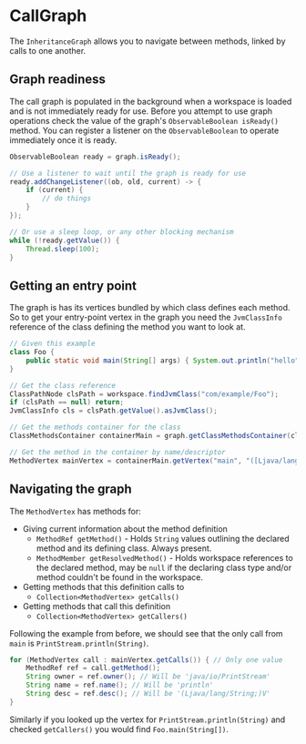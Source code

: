 # CallGraph

The `InheritanceGraph` allows you to navigate between methods, linked by calls to one another.

## Graph readiness

The call graph is populated in the background when a workspace is loaded and is not immediately ready for use. Before you attempt to use graph operations check the value of the graph's `ObservableBoolean isReady()` method. You can register a listener on the `ObservableBoolean` to operate immediately once it is ready.

```java
ObservableBoolean ready = graph.isReady();

// Use a listener to wait until the graph is ready for use
ready.addChangeListener((ob, old, current) -> {
	if (current) {
		// do things
	}
});

// Or use a sleep loop, or any other blocking mechanism
while (!ready.getValue()) {
	Thread.sleep(100);
}
```

## Getting an entry point

The graph is has its vertices bundled by which class defines each method. So to get your entry-point vertex in the graph you need the `JvmClassInfo` reference of the class defining the method you want to look at.

```java
// Given this example
class Foo {
    public static void main(String[] args) { System.out.println("hello"); }
}

// Get the class reference
ClassPathNode clsPath = workspace.findJvmClass("com/example/Foo");
if (clsPath == null) return;
JvmClassInfo cls = clsPath.getValue().asJvmClass();

// Get the methods container for the class
ClassMethodsContainer containerMain = graph.getClassMethodsContainer(cls);

// Get the method in the container by name/descriptor
MethodVertex mainVertex = containerMain.getVertex("main", "([Ljava/lang/String;)V");
```

## Navigating the graph

The `MethodVertex` has methods for:

- Giving current information about the method definition
  -  `MethodRef getMethod()` - Holds `String` values outlining the declared method and its defining class. Always present.
  - `MethodMember getResolvedMethod()` - Holds workspace references to the declared method, may be `null` if the declaring class type and/or method couldn't be found in the workspace.
- Getting methods that this definition calls to
  - `Collection<MethodVertex> getCalls()`
- Getting methods that call this definition
  - `Collection<MethodVertex> getCallers()`

Following the example from before, we should see that the only call from `main` is `PrintStream.println(String)`.

```java
for (MethodVertex call : mainVertex.getCalls()) { // Only one value
    MethodRef ref = call.getMethod();
    String owner = ref.owner(); // Will be 'java/io/PrintStream'
    String name = ref.name(); // Will be 'println'
    String desc = ref.desc(); // Will be '(Ljava/lang/String;)V'
}
```

Similarly if you looked up the vertex for `PrintStream.println(String)` and checked `getCallers()` you would find `Foo.main(String[])`.